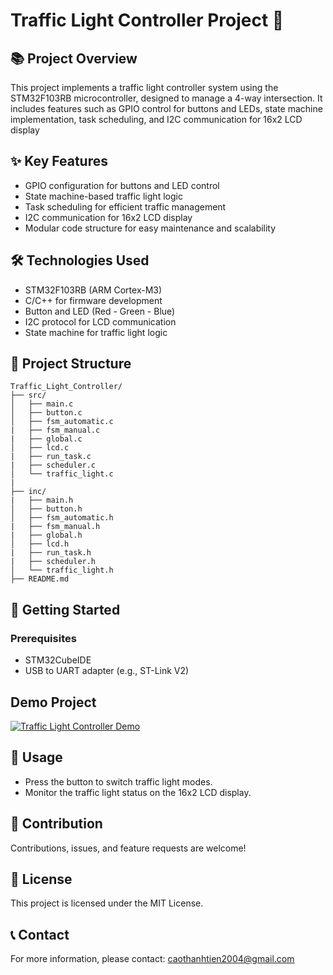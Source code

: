 # Traffic Light Controller Project 🚦

## 📚 Project Overview
This project implements a traffic light controller system using the STM32F103RB microcontroller, designed to manage a 4-way intersection. It includes features such as GPIO control for buttons and LEDs, state machine implementation, task scheduling, and I2C communication for 16x2 LCD display
## ✨ Key Features
- GPIO configuration for buttons and LED control
- State machine-based traffic light logic
- Task scheduling for efficient traffic management
- I2C communication for 16x2 LCD display
- Modular code structure for easy maintenance and scalability

## 🛠️ Technologies Used
- STM32F103RB (ARM Cortex-M3)
- C/C++ for firmware development
- Button and LED (Red - Green - Blue)
- I2C protocol for LCD communication
- State machine for traffic light logic

## 📁 Project Structure
```
Traffic_Light_Controller/
├── src/
│   ├── main.c
│   ├── button.c
│   ├── fsm_automatic.c
|   ├── fsm_manual.c
|   ├── global.c
│   ├── lcd.c
|   ├── run_task.c
|   ├── scheduler.c
│   └── traffic_light.c
|   
├── inc/
|   ├── main.h
│   ├── button.h
│   ├── fsm_automatic.h
|   ├── fsm_manual.h
|   ├── global.h
│   ├── lcd.h
|   ├── run_task.h
|   ├── scheduler.h
│   └── traffic_light.h
├── README.md
```

## 🚀 Getting Started
### Prerequisites
- STM32CubeIDE
- USB to UART adapter (e.g., ST-Link V2)

## Demo Project
[![Traffic Light Controller Demo](https://img.youtube.com/vi/FJ5-jhBjZf4/0.jpg)](https://youtu.be/FJ5-jhBjZf4)

## 📑 Usage
- Press the button to switch traffic light modes.
- Monitor the traffic light status on the 16x2 LCD display.

## 🤝 Contribution
Contributions, issues, and feature requests are welcome!

## 📄 License
This project is licensed under the MIT License.

## 📞 Contact
For more information, please contact: caothanhtien2004@gmail.com
